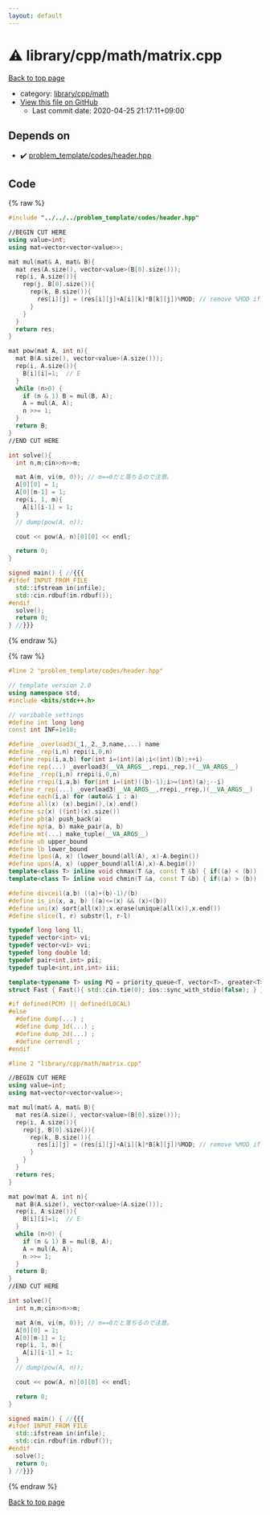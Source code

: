 ```yaml
---
layout: default
---
```


<!-- mathjax config similar to math.stackexchange -->
<script type="text/javascript" async
  src="https://cdnjs.cloudflare.com/ajax/libs/mathjax/2.7.5/MathJax.js?config=TeX-MML-AM_CHTML">
</script>
<script type="text/x-mathjax-config">
  MathJax.Hub.Config({
    TeX: { equationNumbers: { autoNumber: "AMS" }},
    tex2jax: {
      inlineMath: [ ['$','$'] ],
      processEscapes: true
    },
    "HTML-CSS": { matchFontHeight: false },
    displayAlign: "left",
    displayIndent: "2em"
  });
</script>

<script type="text/javascript" src="https://cdnjs.cloudflare.com/ajax/libs/jquery/3.4.1/jquery.min.js"></script>
<script src="https://cdn.jsdelivr.net/npm/jquery-balloon-js@1.1.2/jquery.balloon.min.js" integrity="sha256-ZEYs9VrgAeNuPvs15E39OsyOJaIkXEEt10fzxJ20+2I=" crossorigin="anonymous"></script>
<script type="text/javascript" src="../../../../assets/js/copy-button.js"></script>
<link rel="stylesheet" href="../../../../assets/css/copy-button.css" />


# :warning: library/cpp/math/matrix.cpp

<a href="../../../../index.html">Back to top page</a>

* category: <a href="../../../../index.html#38e8a99339d0d505d14feb619e0537d8">library/cpp/math</a>
* <a href="{{ site.github.repository_url }}/blob/master/library/cpp/math/matrix.cpp">View this file on GitHub</a>
    - Last commit date: 2020-04-25 21:17:11+09:00




## Depends on

* :heavy_check_mark: <a href="../../../problem_template/codes/header.hpp.html">problem_template/codes/header.hpp</a>


## Code

<a id="unbundled"></a>
{% raw %}
```cpp
#include "../../../problem_template/codes/header.hpp"

//BEGIN CUT HERE
using value=int;
using mat=vector<vector<value>>;

mat mul(mat& A, mat& B){
  mat res(A.size(), vector<value>(B[0].size()));
  rep(i, A.size()){
    rep(j, B[0].size()){
      rep(k, B.size()){
        res[i][j] = (res[i][j]+A[i][k]*B[k][j])%MOD; // remove %MOD if not needed
      }
    }
  }
  return res;
}

mat pow(mat A, int n){
  mat B(A.size(), vector<value>(A.size()));
  rep(i, A.size()){
    B[i][i]=1;  // E
  }
  while (n>0) {
    if (n & 1) B = mul(B, A);
    A = mul(A, A);
    n >>= 1;
  }
  return B;
}
//END CUT HERE

int solve(){
  int n,m;cin>>n>>m;

  mat A(m, vi(m, 0)); // m==0だと落ちるので注意。
  A[0][0] = 1;
  A[0][m-1] = 1;
  rep(i, 1, m){
    A[i][i-1] = 1;
  }
  // dump(pow(A, n));

  cout << pow(A, n)[0][0] << endl;

  return 0;
}

signed main() { //{{{
#ifdef INPUT_FROM_FILE
  std::ifstream in(infile);
  std::cin.rdbuf(in.rdbuf());
#endif
  solve();
  return 0;
} //}}}

```
{% endraw %}

<a id="bundled"></a>
{% raw %}
```cpp
#line 2 "problem_template/codes/header.hpp"

// template version 2.0
using namespace std;
#include <bits/stdc++.h>

// varibable settings
#define int long long
const int INF=1e18;

#define _overload3(_1,_2,_3,name,...) name
#define _rep(i,n) repi(i,0,n)
#define repi(i,a,b) for(int i=(int)(a);i<(int)(b);++i)
#define rep(...) _overload3(__VA_ARGS__,repi,_rep,)(__VA_ARGS__)
#define _rrep(i,n) rrepi(i,0,n)
#define rrepi(i,a,b) for(int i=(int)((b)-1);i>=(int)(a);--i)
#define r_rep(...) _overload3(__VA_ARGS__,rrepi,_rrep,)(__VA_ARGS__)
#define each(i,a) for (auto&& i : a)
#define all(x) (x).begin(),(x).end()
#define sz(x) ((int)(x).size())
#define pb(a) push_back(a)
#define mp(a, b) make_pair(a, b)
#define mt(...) make_tuple(__VA_ARGS__)
#define ub upper_bound
#define lb lower_bound
#define lpos(A, x) (lower_bound(all(A), x)-A.begin())
#define upos(A, x) (upper_bound(all(A),x)-A.begin())
template<class T> inline void chmax(T &a, const T &b) { if((a) < (b)) (a) = (b); }
template<class T> inline void chmin(T &a, const T &b) { if((a) > (b)) (a) = (b); }

#define divceil(a,b) ((a)+(b)-1)/(b)
#define is_in(x, a, b) ((a)<=(x) && (x)<(b))
#define uni(x) sort(all(x));x.erase(unique(all(x)),x.end())
#define slice(l, r) substr(l, r-l)

typedef long long ll;
typedef vector<int> vi;
typedef vector<vi> vvi;
typedef long double ld;
typedef pair<int,int> pii;
typedef tuple<int,int,int> iii;

template<typename T> using PQ = priority_queue<T, vector<T>, greater<T>>;
struct Fast { Fast(){ std::cin.tie(0); ios::sync_with_stdio(false); } } fast;

#if defined(PCM) || defined(LOCAL)
#else
  #define dump(...) ;
  #define dump_1d(...) ;
  #define dump_2d(...) ;
  #define cerrendl ;
#endif

#line 2 "library/cpp/math/matrix.cpp"

//BEGIN CUT HERE
using value=int;
using mat=vector<vector<value>>;

mat mul(mat& A, mat& B){
  mat res(A.size(), vector<value>(B[0].size()));
  rep(i, A.size()){
    rep(j, B[0].size()){
      rep(k, B.size()){
        res[i][j] = (res[i][j]+A[i][k]*B[k][j])%MOD; // remove %MOD if not needed
      }
    }
  }
  return res;
}

mat pow(mat A, int n){
  mat B(A.size(), vector<value>(A.size()));
  rep(i, A.size()){
    B[i][i]=1;  // E
  }
  while (n>0) {
    if (n & 1) B = mul(B, A);
    A = mul(A, A);
    n >>= 1;
  }
  return B;
}
//END CUT HERE

int solve(){
  int n,m;cin>>n>>m;

  mat A(m, vi(m, 0)); // m==0だと落ちるので注意。
  A[0][0] = 1;
  A[0][m-1] = 1;
  rep(i, 1, m){
    A[i][i-1] = 1;
  }
  // dump(pow(A, n));

  cout << pow(A, n)[0][0] << endl;

  return 0;
}

signed main() { //{{{
#ifdef INPUT_FROM_FILE
  std::ifstream in(infile);
  std::cin.rdbuf(in.rdbuf());
#endif
  solve();
  return 0;
} //}}}

```
{% endraw %}

<a href="../../../../index.html">Back to top page</a>

